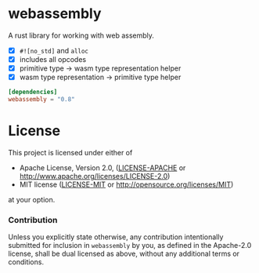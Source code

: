 # webassembly

A rust library for working with web assembly.

- [x] `#![no_std]` and `alloc`
- [x] includes all opcodes
- [x] primitive type -> wasm type representation helper
- [x] wasm type representation -> primitive type helper

```toml
[dependencies]
webassembly = "0.8"
```

# License

This project is licensed under either of

 * Apache License, Version 2.0, ([LICENSE-APACHE](LICENSE-APACHE) or
   http://www.apache.org/licenses/LICENSE-2.0)
 * MIT license ([LICENSE-MIT](LICENSE-MIT) or
   http://opensource.org/licenses/MIT)

at your option.

### Contribution

Unless you explicitly state otherwise, any contribution intentionally submitted
for inclusion in `webassembly` by you, as defined in the Apache-2.0 license, shall be
dual licensed as above, without any additional terms or conditions.
